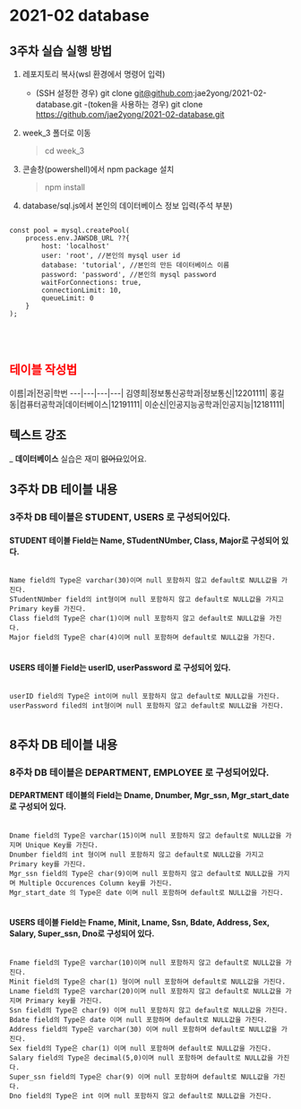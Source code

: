 # 2021-02 database

## 3주차 실습 실행 방법
1. 레포지토리 복사(wsl 환경에서 명령어 입력)
    - (SSH 설정한 경우) git clone git@github.com:jae2yong/2021-02-database.git
    -(token을 사용하는 경우) git clone https://github.com/jae2yong/2021-02-database.git
2. week_3 폴더로 이동
    >cd week_3

3. 콘솔창(powershell)에서 npm package 설치
    >npm install

4. database/sql.js에서 본인의 데이터베이스 정보 입력(주석 부분)

<pre>
<code>
const pool = mysql.createPool(
    process.env.JAWSDB_URL ??{
        host: 'localhost'
        user: 'root', //본인의 mysql user id
        database: 'tutorial', //본인의 만든 데이터베이스 이름
        password: 'password', //본인의 mysql password
        waitForConnections: true,
        connectionLimit: 10,
        queueLimit: 0
    }
);
</code>
</pre>
<br>

## <span style="color:red"> 테이블 작성법</span>

 이름|과|전공|학번 ---|---|---|---|
 김영희|정보통신공학과|정보통신|12201111|
 홍길동|컴퓨터공학과|데이터베이스|12191111|
 이순신|인공지능공학과|인공지능|12181111|
 
## 텍스트 강조
_ **데이터베이스** 실습은 재미 ~~없어요~~있어요.

## 3주차 DB 테이블 내용
### 3주차 DB 테이블은 STUDENT, USERS 로 구성되어있다.
#### STUDENT 테이블 Field는 Name, STudentNUmber, Class, Major로 구성되어 있다.

<pre>
<code>
Name field의 Type은 varchar(30)이며 null 포함하지 않고 default로 NULL값을 가진다.
STudentNUmber field의 int형이며 null 포함하지 않고 default로 NULL값을 가지고 Primary key를 가진다.
Class field의 Type은 char(1)이며 null 포함하지 않고 default로 NULL값을 가진다.
Major field의 Type은 char(4)이며 null 포함하며 default로 NULL값을 가진다.
</code>
</pre>
#### USERS 테이블 Field는 userID, userPassword 로 구성되어 있다.
<pre>
<code>
userID field의 Type은 int이며 null 포함하지 않고 default로 NULL값을 가진다.
userPassword filed의 int형이며 null 포함하지 않고 default로 NULL값을 가진다.
</code>
</pre>

## 8주차 DB 테이블 내용
### 8주차 DB 테이블은 DEPARTMENT, EMPLOYEE 로 구성되어있다.
#### DEPARTMENT 테이블의 Field는 Dname, Dnumber, Mgr_ssn, Mgr_start_date로 구성되어 있다.
<pre>
<code>
Dname field의 Type은 varchar(15)이며 null 포함하지 않고 default로 NULL값을 가지며 Unique Key를 가진다.
Dnumber field의 int 형이며 null 포함하지 않고 default로 NULL값을 가지고 Primary key를 가진다.
Mgr_ssn field의 Type은 char(9)이며 null 포함하지 않고 default로 NULL값을 가지며 Multiple Occurences Column key를 가진다.
Mgr_start_date 의 Type은 date 이며 null 포함하며 default로 NULL값을 가진다.
</code>
</pre>
#### USERS 테이블 Field는 Fname, Minit, Lname, Ssn, Bdate, Address, Sex, Salary, Super_ssn, Dno로 구성되어 있다.
<pre>
<code>
Fname field의 Type은 varchar(10)이며 null 포함하지 않고 default로 NULL값을 가진다.
Minit field의 Type은 char(1) 형이며 null 포함하며 default로 NULL값을 가진다.
Lname field의 Type은 varchar(20)이며 null 포함하지 않고 default로 NULL값을 가지며 Primary key를 가진다.
Ssn field의 Type은 char(9) 이며 null 포함하지 않고 default로 NULL값을 가진다.
Bdate field의 Type은 date 이며 null 포함하며 default로 NULL값을 가진다.
Address field의 Type은 varchar(30) 이며 null 포함하며 default로 NULL값을 가진다.
Sex field의 Type은 char(1) 이며 null 포함하며 default로 NULL값을 가진다.
Salary field의 Type은 decimal(5,0)이며 null 포함하며 default로 NULL값을 가진다.
Super_ssn field의 Type은 char(9) 이며 null 포함하며 default로 NULL값을 가진다.
Dno field의 Type은 int 이며 null 포함하지 않고 default로 NULL값을 가진다.
</code>
</pre>
